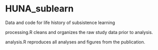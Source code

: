 # HUNA_sublearn
Data and code for life history of subsistence learning

processing.R cleans and organizes the raw study data prior to analysis.

analysis.R reproduces all analyses and figures from the publication.
